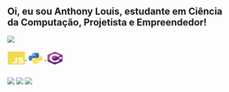 ## Oi, eu sou Anthony Louis, estudante em Ciência da Computação, Projetista e Empreendedor!

<div>
  <a href="https://github.com/alouisb">
  <img height="180cm" src="https://github-readme-stats.vercel.app/api?username=alouisb&show_icons=true&theme=dark&text_color=FFFFFF"/>
</div>

<div style="display: inline_block"><br>
  <img align="center" alt="alouisb-Js" height="30" width="40" src="https://raw.githubusercontent.com/devicons/devicon/master/icons/javascript/javascript-plain.svg">
  <img align="center" alt="alouisb-Python" height="30" width="40" src="https://raw.githubusercontent.com/devicons/devicon/master/icons/python/python-original.svg">
  <img align="center" alt="alouisb-Csharp" height="30" width="40" src="https://raw.githubusercontent.com/devicons/devicon/master/icons/csharp/csharp-original.svg">
</div>
  
  ##
 
<div> 
  <a href="[https://www.instagram.com/_alouisb/" target="_blank"><img src="https://img.shields.io/badge/-Instagram-%23333?style=for-the-badge&logo=instagram&logoColor=white" target="_blank"></a>
  <a href = "mailto:alouisb2003@gmail.com"><img src="https://img.shields.io/badge/-Gmail-%23333?style=for-the-badge&logo=gmail&logoColor=white" target="_blank"></a>
  <a href="[https://www.linkedin.com/in/anthony-louis-029627196/" target="_blank"><img src="https://img.shields.io/badge/-LinkedIn-%230077B5?style=for-the-badge&logo=linkedin&logoColor=white" target="_blank"></a> 
  
</div>
